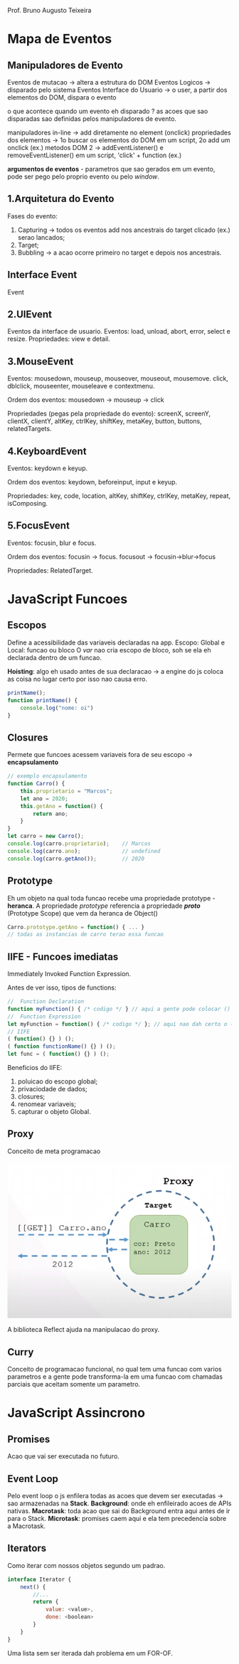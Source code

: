 Prof. Bruno Augusto Teixeira



# Mapa de Eventos

## Manipuladores de Evento

Eventos de mutacao -> altera a estrutura do DOM
Eventos Logicos -> disparado pelo sistema
Eventos Interface do Usuario -> o user, a partir dos elementos do DOM, dispara o evento

o que acontece quando um evento eh disparado ?
as acoes que sao disparadas sao definidas pelos manipuladores de evento.

manipuladores in-line -> add diretamente no element (onclick)
propriedades dos elementos -> 1o buscar os elementos do DOM em um script, 2o add um onclick (ex.)
metodos DOM 2 -> addEventListener() e removeEventListener() em um script, 'click' + function (ex.)

**argumentos de eventos** - parametros que sao gerados em um evento, pode ser pego pelo proprio evento ou pelo _window_.


## 1.Arquitetura do Evento

Fases do evento: 
1. Capturing -> todos os eventos add nos ancestrais do target clicado (ex.) serao lancados;
2. Target;
3. Bubbling -> a acao ocorre primeiro no target e depois nos ancestrais.

## Interface Event

Event


## 2.UIEvent

Eventos da interface de usuario.
Eventos: load, unload, abort, error, select e resize.
Propriedades: view e detail.


## 3.MouseEvent

Eventos: mousedown, mouseup, mouseover, mouseout, mousemove.
        click, dblclick, mouseenter, mouseleave e contextmenu.

Ordem dos eventos: mousedown -> mouseup -> click

Propriedades (pegas pela propriedade do evento): screenX, screenY, clientX, clientY, altKey, ctrlKey, shiftKey, metaKey, button, buttons, relatedTargets.


## 4.KeyboardEvent

Eventos: keydown e keyup.

Ordem dos eventos: keydown, beforeinput, input e keyup.

Propriedades: key, code, location, altKey, shiftKey, ctrlKey, metaKey, repeat, isComposing.


## 5.FocusEvent

Eventos: focusin, blur e focus.

Ordem dos eventos: focusin -> focus.
                   focusout -> focusin->blur->focus

Propriedades: RelatedTarget.



# JavaScript Funcoes

## Escopos

Define a acessibilidade das variaveis declaradas na app.
Escopo: Global e 
        Local: funcao ou bloco
O _var_ nao cria escopo de bloco, soh se ela eh declarada dentro de um funcao.

**Hoisting**: algo eh usado antes de sua declaracao -> a engine do js coloca as coisa no lugar certo por isso nao causa erro.

```js
printName();
function printName() {
    console.log("nome: oi")
}
```

## Closures

Permete que funcoes acessem variaveis fora de seu escopo -> **encapsulamento**

```js
// exemplo encapsulamento
function Carro() {
    this.proprietario = "Marcos";
    let ano = 2020;
    this.getAno = function() {
        return ano;
    }
}
let carro = new Carro();
console.log(carro.proprietario);    // Marcos
console.log(carro.ano);             // undefined
console.log(carro.getAno());        // 2020
```

## Prototype

Eh um objeto na qual toda funcao recebe uma propriedade prototype - **heranca**.
A propriedade _prototype_ referencia a propriedade ___proto___ (Prototype Scope) que vem da heranca de Object()

```js
Carro.prototype.getAno = function() { ... }
// todas as instancias de carro terao essa funcao
```


## IIFE - Funcoes imediatas

Immediately Invoked Function Expression.

Antes de ver isso, tipos de functions:

```js
//  Function Declaration
function myFunction() { /* codigo */ } // aqui a gente pode colocar () para o js lancar imediatamente essa funcao
//  Function Expression
let myFunction = function() { /* codigo */ }; // aqui nao dah certo o ()
// IIFE
( function() {} ) ();
( function functionName() {} ) ();
let func = ( function() {} ) ();
```

Beneficios do IIFE:
1. poluicao do escopo global;
2. privaciodade de dados;
3. closures;
4. renomear variaveis;
5. capturar o objeto Global.


## Proxy

Conceito de meta programacao

![](proxy.png)

A biblioteca Reflect ajuda na manipulacao do proxy.


## Curry

Conceito de programacao funcional, no qual tem uma funcao com varios parametros e a gente pode transforma-la em uma funcao com chamadas parciais que aceitam somente um parametro.



# JavaScript Assincrono

## Promises

Acao que vai ser executada no futuro.


## Event Loop

Pelo event loop o js enfilera todas as acoes que devem ser executadas -> sao armazenadas na **Stack**.
**Background**: onde eh enfileirado acoes de APIs nativas.
**Macrotask**: toda acao que sai do Background entra aqui antes de ir para o Stack.
**Microtask**: promises caem aqui e ela tem precedencia sobre a Macrotask.


## Iterators

Como iterar com nossos objetos segundo um padrao.

```js
interface Iterator {
    next() {
        //...
        return {
            value: <value>,
            done: <boolean>
        }
    }
}
```

Uma lista sem ser iterada dah problema em um FOR-OF.